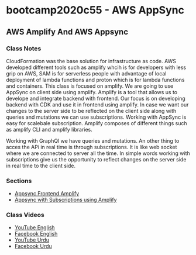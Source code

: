 # bootcamp2020c55 - AWS AppSync

## AWS Amplify And AWS Appsync

### Class Notes

CloudFormation was the base solution for infrastructure as code. AWS developed different tools such as amplify whcih is for developers with less grip on AWS, SAM is for serverless people with advantage of local deployment of lambda functions and proton which is for lambda functions and containers. This class is focused on amplify. We are going to use AppSync on client side using amplify. Amplify is a tool that allows us to develope and integrate backend with frontend. Our focus is on developing backend with CDK and use it in frontend using amplify. In case we want our changes to the server side to be reflected on the client side along with queries and mutations we can use subscriptions. Working with AppSync is easy for scalebale subscription. Amplify composes of different things such as amplify CLI and amplify libraries.

Working with GraphQl we have queries and mutations. An other thing to acces the APi in real time is through subscriptions. It is like web socket where we are connected to server all the time. In simple words working with subscriptions give us the opportunity to reflect changes on the server side in real time to the client side.

### Sections

- [Appsync Frontend Amplify](./step06_appsync_frontend_amplify)
- [Appsync with Subscriptions using Amplify](./step07_appsync_with_subscriptions_using_amplify)

### Class Videos

- [YouTube English](https://www.youtube.com/watch?v=6hBaplgwE8s&ab_channel=PanacloudServerlessSaaSTraining)
- [Facebook English](https://www.facebook.com/zeeshanhanif/videos/10225312535665272)
- [YouTube Urdu](https://www.youtube.com/watch?v=paHnI88zXSQ&ab_channel=PanacloudServerlessSaaSTraininginUrdu)
- [Facebook Urdu](https://www.facebook.com/zeeshanhanif/videos/10225319812407186)
